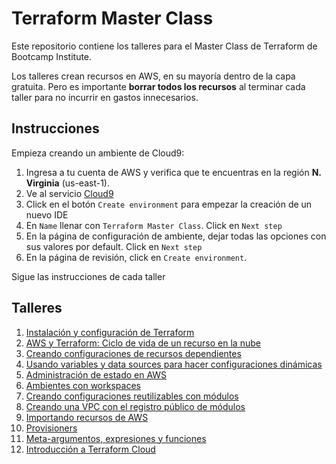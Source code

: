 # Terraform Master Class

Este repositorio contiene los talleres para el Master Class de Terraform de Bootcamp Institute.

Los talleres crean recursos en AWS, en su mayoría dentro de la capa gratuita. Pero es importante **borrar todos los recursos** al terminar cada taller para no incurrir en gastos innecesarios.

## Instrucciones

Empieza creando un ambiente de Cloud9:

1. Ingresa a tu cuenta de AWS y verifica que te encuentras en la región **N. Virginia** (us-east-1).
2. Ve al servicio [Cloud9](https://console.aws.amazon.com/cloud9/home/product)
3. Click en el botón `Create environment` para empezar la creación de un nuevo IDE
4. En `Name` llenar con `Terraform Master Class`. Click en `Next step`
5. En la página de configuración de ambiente, dejar todas las opciones con sus valores por default. Click en `Next step`
6. En la página de revisión, click en `Create environment`.

Sigue las instrucciones de cada taller

## Talleres

1. [Instalación y configuración de Terraform](./talleres/01)
2. [AWS y Terraform: Ciclo de vida de un recurso en la nube](./talleres/02)
3. [Creando configuraciones de recursos dependientes](./talleres/03)
4. [Usando variables y data sources para hacer configuraciones dinámicas](./talleres/04)
5. [Administración de estado en AWS](./talleres/05)
6. [Ambientes con workspaces](./talleres/06)
7. [Creando configuraciones reutilizables con módulos](./talleres/07)
8. [Creando una VPC con el registro público de módulos](./talleres/08)
9. [Importando recursos de AWS](./talleres/09)
10. [Provisioners](./talleres/10)
11. [Meta-argumentos, expresiones y funciones](./talleres/11)
12. [Introducción a Terraform Cloud](./talleres/12)
